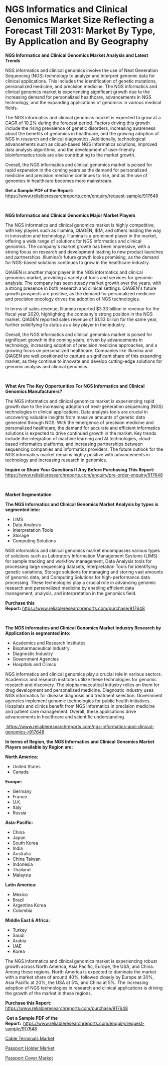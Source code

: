 <p><h1>NGS Informatics and Clinical Genomics Market Size Reflecting a Forecast Till 2031: Market By Type, By Application and By Geography</h1></p><p><strong>NGS Informatics and Clinical Genomics Market Analysis and Latest Trends</strong></p>
<p><p>NGS informatics and clinical genomics involve the use of Next Generation Sequencing (NGS) technology to analyze and interpret genomic data for clinical applications. This includes the identification of genetic mutations, personalized medicine, and precision medicine. The NGS informatics and clinical genomics market is experiencing significant growth due to the increasing demand for personalized healthcare, advancements in NGS technology, and the expanding applications of genomics in various medical fields.</p><p>The NGS informatics and clinical genomics market is expected to grow at a CAGR of 10.2% during the forecast period. Factors driving this growth include the rising prevalence of genetic disorders, increasing awareness about the benefits of genomics in healthcare, and the growing adoption of NGS in research and clinical diagnostics. Additionally, technological advancements such as cloud-based NGS informatics solutions, improved data analysis algorithms, and the development of user-friendly bioinformatics tools are also contributing to the market growth.</p><p>Overall, the NGS informatics and clinical genomics market is poised for rapid expansion in the coming years as the demand for personalized medicine and precision medicine continues to rise, and as the use of genomics in healthcare becomes more mainstream.</p></p>
<p><strong>Get a Sample PDF of the Report:&nbsp;</strong> <a href="https://www.reliableresearchreports.com/enquiry/request-sample/917648">https://www.reliableresearchreports.com/enquiry/request-sample/917648</a></p>
<p>&nbsp;</p>
<p><strong>NGS Informatics and Clinical Genomics Major Market Players</strong></p>
<p><p>The NGS informatics and clinical genomics market is highly competitive, with key players such as Illumina, QIAGEN, IBM, and others leading the way in innovation and technology. Illumina is a prominent player in the market, offering a wide range of solutions for NGS informatics and clinical genomics. The company's market growth has been impressive, with a strong focus on research and development leading to new product launches and partnerships. Illumina's future growth looks promising, as the demand for NGS-based solutions continues to grow in the healthcare industry.</p><p>QIAGEN is another major player in the NGS informatics and clinical genomics market, providing a variety of tools and services for genomic analysis. The company has seen steady market growth over the years, with a strong presence in both research and clinical settings. QIAGEN's future growth prospects are positive, as the demand for personalized medicine and precision oncology drives the adoption of NGS technologies.</p><p>In terms of sales revenue, Illumina reported $3.33 billion in revenue for the fiscal year 2020, highlighting the company's strong position in the NGS market. QIAGEN reported sales revenue of $1.53 billion for the same year, further solidifying its status as a key player in the industry.</p><p>Overall, the NGS informatics and clinical genomics market is poised for significant growth in the coming years, driven by advancements in technology, increasing adoption of precision medicine approaches, and a growing focus on personalized healthcare. Companies like Illumina and QIAGEN are well-positioned to capture a significant share of this expanding market, as they continue to innovate and develop cutting-edge solutions for genomic analysis and clinical genomics.</p></p>
<p>&nbsp;</p>
<p><strong>What Are The Key Opportunities For NGS Informatics and Clinical Genomics Manufacturers?</strong></p>
<p><p>The NGS informatics and clinical genomics market is experiencing rapid growth due to the increasing adoption of next-generation sequencing (NGS) technologies in clinical applications. Data analysis tools are crucial in uncovering valuable insights from massive amounts of genetic data generated through NGS. With the emergence of precision medicine and personalized healthcare, the demand for accurate and efficient informatics solutions is expected to drive continued growth in the market. Key trends include the integration of machine learning and AI technologies, cloud-based informatics platforms, and increasing partnerships between sequencing companies and informatics providers. The future outlook for the NGS informatics market remains highly positive with advancements in technology and increasing research in genomics.</p></p>
<p><strong>Inquire or Share Your Questions If Any Before Purchasing This Report:</strong> <a href="https://www.reliableresearchreports.com/enquiry/pre-order-enquiry/917648">https://www.reliableresearchreports.com/enquiry/pre-order-enquiry/917648</a></p>
<p>&nbsp;</p>
<p><strong>Market Segmentation</strong></p>
<p><strong>The NGS Informatics and Clinical Genomics Market Analysis by types is segmented into:</strong></p>
<p><ul><li>LIMS</li><li>Data Analysis</li><li>Interpretation Tools</li><li>Storage</li><li>Computing Solutions</li></ul></p>
<p><p>NGS informatics and clinical genomics market encompasses various types of solutions such as Laboratory Information Management Systems (LIMS) for sample tracking and workflow management, Data Analysis tools for processing large sequencing datasets, Interpretation Tools for identifying genetic variations, Storage solutions for managing and storing vast amounts of genomic data, and Computing Solutions for high-performance data processing. These technologies play a crucial role in advancing genomic research and personalized medicine by enabling efficient data management, analysis, and interpretation in the genomics field.</p></p>
<p><strong>Purchase this Report:&nbsp;</strong><a href="https://www.reliableresearchreports.com/purchase/917648">https://www.reliableresearchreports.com/purchase/917648</a></p>
<p>&nbsp;</p>
<p><strong>The NGS Informatics and Clinical Genomics Market Industry Research by Application is segmented into:</strong></p>
<p><ul><li>Academics and Research Institutes</li><li>Biopharmaceutical Industry</li><li>Diagnostic Industry</li><li>Government Agencies</li><li>Hospitals and Clinics</li></ul></p>
<p><p>NGS informatics and clinical genomics play a crucial role in various sectors. Academics and research institutes utilize these technologies for genomic research and discovery. The biopharmaceutical industry relies on them for drug development and personalized medicine. Diagnostic industry uses NGS informatics for disease diagnosis and treatment selection. Government agencies implement genomic technologies for public health initiatives. Hospitals and clinics benefit from NGS informatics in precision medicine and patient care management. Overall, these applications drive advancements in healthcare and scientific understanding.</p></p>
<p><a href="https://www.reliableresearchreports.com/ngs-informatics-and-clinical-genomics-r917648">&nbsp;https://www.reliableresearchreports.com/ngs-informatics-and-clinical-genomics-r917648</a></p>
<p><strong>In terms of Region, the NGS Informatics and Clinical Genomics Market Players available by Region are:</strong></p>
<p>
    <p> <strong> North America: </strong>
        <ul>
            <li>United States</li>
            <li>Canada</li>
        </ul>
        </p> 
    <p> <strong> Europe: </strong>
        <ul>
            <li>Germany</li>
            <li>France</li>
            <li>U.K.</li>
            <li>Italy</li>
            <li>Russia</li>
        </ul>
        </p> 
    <p> <strong> Asia-Pacific: </strong>
        <ul>
            <li>China</li>
            <li>Japan</li>
            <li>South Korea</li>
            <li>India</li>
            <li>Australia</li>
            <li>China Taiwan</li>
            <li>Indonesia</li>
            <li>Thailand</li>
            <li>Malaysia</li>
        </ul>
        </p> 
    <p> <strong> Latin America: </strong>
        <ul>
            <li>Mexico</li>
            <li>Brazil</li>
            <li>Argentina Korea</li>
            <li>Colombia</li>
        </ul>
        </p> 
    <p> <strong> Middle East & Africa: </strong>
        <ul>
            <li>Turkey</li>
            <li>Saudi</li>
            <li>Arabia</li>
            <li>UAE</li>
            <li>Korea</li>
        </ul>
    </p>
    </p>
<p><p>The NGS informatics and clinical genomics market is experiencing robust growth across North America, Asia Pacific, Europe, the USA, and China. Among these regions, North America is expected to dominate the market with a market share of around 40%, followed closely by Europe at 30%, Asia Pacific at 20%, the USA at 5%, and China at 5%. The increasing adoption of NGS technologies in research and clinical applications is driving the growth of the market in these regions.</p></p>
<p><strong>Purchase this Report: </strong><a href="https://www.reliableresearchreports.com/purchase/917648">https://www.reliableresearchreports.com/purchase/917648</a></p>
<p>&nbsp;<strong>Get a Sample PDF of the Report:&nbsp;&nbsp;</strong><a href="https://www.reliableresearchreports.com/enquiry/request-sample/917648">https://www.reliableresearchreports.com/enquiry/request-sample/917648</a></p>
<p><strong></strong></p>
<p><p><a href="https://www.linkedin.com/pulse/decoding-cable-terminals-market-metrics-share-trends-growth-cr77c">Cable Terminals Market</a></p><p><a href="https://www.linkedin.com/pulse/decoding-passport-holder-market-metrics-share-trends-5gfbc">Passport Holder Market</a></p><p><a href="https://www.linkedin.com/pulse/passport-cover-market-insight-trends-growth-forecasted-jvaxc">Passport Cover Market</a></p></p>